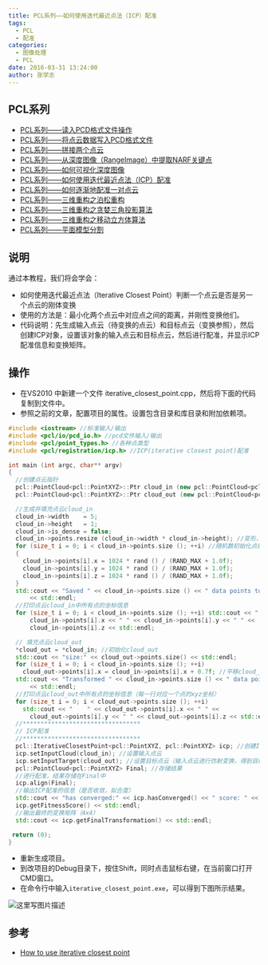```yaml
---
title: PCL系列——如何使用迭代最近点法（ICP）配准
tags: 
  - PCL
  - 配准
categories:
  - 图像处理
  - PCL
date: 2016-03-31 13:24:00
author: 张学志
---
```




## PCL系列
* [PCL系列——读入PCD格式文件操作](http://zhangxuezhi.com/2016/03/30/PCL%E7%B3%BB%E5%88%97%E2%80%94%E2%80%94%E8%AF%BB%E5%85%A5PCD%E6%A0%BC%E5%BC%8F%E6%96%87%E4%BB%B6/)
* [PCL系列——将点云数据写入PCD格式文件](http://zhangxuezhi.com/2016/03/30/PCL%E7%B3%BB%E5%88%97%E2%80%94%E2%80%94%E5%B0%86%E7%82%B9%E4%BA%91%E6%95%B0%E6%8D%AE%E5%86%99%E5%85%A5PCD%E6%A0%BC%E5%BC%8F%E6%96%87%E4%BB%B6/)
* [PCL系列——拼接两个点云](http://zhangxuezhi.com/2016/04/20/PCL%E7%B3%BB%E5%88%97%E2%80%94%E2%80%94%E6%8B%BC%E6%8E%A5%E4%B8%A4%E4%B8%AA%E7%82%B9%E4%BA%91/)
* [PCL系列——从深度图像（RangeImage）中提取NARF关键点](http://zhangxuezhi.com/2016/03/30/PCL%E7%B3%BB%E5%88%97%E2%80%94%E2%80%94%E4%BB%8E%E6%B7%B1%E5%BA%A6%E5%9B%BE%E5%83%8F%EF%BC%88RangeImage%EF%BC%89%E4%B8%AD%E6%8F%90%E5%8F%96NARF%E5%85%B3%E9%94%AE%E7%82%B9/)
* [PCL系列——如何可视化深度图像](http://zhangxuezhi.com/2016/03/30/PCL%E7%B3%BB%E5%88%97%E2%80%94%E2%80%94%E5%A6%82%E4%BD%95%E5%8F%AF%E8%A7%86%E5%8C%96%E6%B7%B1%E5%BA%A6%E5%9B%BE%E5%83%8F/)
* [PCL系列——如何使用迭代最近点法（ICP）配准](http://zhangxuezhi.com/2016/03/31/PCL%E7%B3%BB%E5%88%97%E2%80%94%E2%80%94%E5%A6%82%E4%BD%95%E4%BD%BF%E7%94%A8%E8%BF%AD%E4%BB%A3%E6%9C%80%E8%BF%91%E7%82%B9%E6%B3%95%EF%BC%88ICP%EF%BC%89%E9%85%8D%E5%87%86/)
* [PCL系列——如何逐渐地配准一对点云](http://zhangxuezhi.com/2016/04/01/PCL%E7%B3%BB%E5%88%97%E2%80%94%E2%80%94%E5%A6%82%E4%BD%95%E9%80%90%E6%B8%90%E5%9C%B0%E9%85%8D%E5%87%86%E4%B8%80%E5%AF%B9%E7%82%B9%E4%BA%91/)
* [PCL系列——三维重构之泊松重构](http://zhangxuezhi.com/2016/04/01/PCL%E7%B3%BB%E5%88%97%E2%80%94%E2%80%94%E4%B8%89%E7%BB%B4%E9%87%8D%E6%9E%84%E4%B9%8B%E6%B3%8A%E6%9D%BE%E9%87%8D%E6%9E%84/)
* [PCL系列——三维重构之贪婪三角投影算法](http://zhangxuezhi.com/2016/04/01/PCL%E7%B3%BB%E5%88%97%E2%80%94%E2%80%94%E4%B8%89%E7%BB%B4%E9%87%8D%E6%9E%84%E4%B9%8B%E8%B4%AA%E5%A9%AA%E4%B8%89%E8%A7%92%E6%8A%95%E5%BD%B1%E7%AE%97%E6%B3%95/)
* [PCL系列——三维重构之移动立方体算法](http://zhangxuezhi.com/2016/04/01/PCL%E7%B3%BB%E5%88%97%E2%80%94%E2%80%94%E4%B8%89%E7%BB%B4%E9%87%8D%E6%9E%84%E4%B9%8B%E7%A7%BB%E5%8A%A8%E7%AB%8B%E6%96%B9%E4%BD%93%E7%AE%97%E6%B3%95/)
* [PCL系列——平面模型分割](http://zhangxuezhi.com/2016/04/20/PCL%E7%B3%BB%E5%88%97%E2%80%94%E2%80%94%E5%B9%B3%E9%9D%A2%E6%A8%A1%E5%9E%8B%E5%88%86%E5%89%B2/)

## 说明
通过本教程，我们将会学会：

* 如何使用迭代最近点法（Iterative Closest Point）判断一个点云是否是另一个点云的刚体变换
* 使用的方法是：最小化两个点云中对应点之间的距离，并刚性变换他们。
* 代码说明：先生成输入点云（待变换的点云）和目标点云（变换参照），然后创建ICP对象，设置该对象的输入点云和目标点云，然后进行配准，并显示ICP配准信息和变换矩阵。

<!-- more -->

## 操作

* 在VS2010 中新建一个文件 iterative_closest_point.cpp，然后将下面的代码复制到文件中。
* 参照之前的文章，配置项目的属性。设置包含目录和库目录和附加依赖项。

``` cpp
#include <iostream> //标准输入/输出
#include <pcl/io/pcd_io.h> //pcd文件输入/输出
#include <pcl/point_types.h> //各种点类型
#include <pcl/registration/icp.h> //ICP(iterative closest point)配准

int main (int argc, char** argv)
{
  //创建点云指针
  pcl::PointCloud<pcl::PointXYZ>::Ptr cloud_in (new pcl::PointCloud<pcl::PointXYZ>); //创建输入点云（指针）
  pcl::PointCloud<pcl::PointXYZ>::Ptr cloud_out (new pcl::PointCloud<pcl::PointXYZ>); //创建输出/目标点云（指针）

  //生成并填充点云cloud_in
  cloud_in->width    = 5;
  cloud_in->height   = 1;
  cloud_in->is_dense = false;
  cloud_in->points.resize (cloud_in->width * cloud_in->height); //变形，无序
  for (size_t i = 0; i < cloud_in->points.size (); ++i) //随机数初始化点的坐标
  {
    cloud_in->points[i].x = 1024 * rand () / (RAND_MAX + 1.0f);
    cloud_in->points[i].y = 1024 * rand () / (RAND_MAX + 1.0f);
    cloud_in->points[i].z = 1024 * rand () / (RAND_MAX + 1.0f);
  }
  std::cout << "Saved " << cloud_in->points.size () << " data points to input:"
      << std::endl;
  //打印点云cloud_in中所有点的坐标信息
  for (size_t i = 0; i < cloud_in->points.size (); ++i) std::cout << "    " <<
      cloud_in->points[i].x << " " << cloud_in->points[i].y << " " <<
      cloud_in->points[i].z << std::endl;

  // 填充点云cloud_out
  *cloud_out = *cloud_in; //初始化cloud_out
  std::cout << "size:" << cloud_out->points.size() << std::endl;
  for (size_t i = 0; i < cloud_in->points.size (); ++i)
    cloud_out->points[i].x = cloud_in->points[i].x + 0.7f; //平移cloud_in得到cloud_out
  std::cout << "Transformed " << cloud_in->points.size () << " data points:"
      << std::endl;
  //打印点云cloud_out中所有点的坐标信息（每一行对应一个点的xyz坐标）
  for (size_t i = 0; i < cloud_out->points.size (); ++i)
    std::cout << "    " << cloud_out->points[i].x << " " <<
      cloud_out->points[i].y << " " << cloud_out->points[i].z << std::endl;
  //*********************************
  // ICP配准
  //*********************************
  pcl::IterativeClosestPoint<pcl::PointXYZ, pcl::PointXYZ> icp; //创建ICP对象，用于ICP配准
  icp.setInputCloud(cloud_in); //设置输入点云
  icp.setInputTarget(cloud_out); //设置目标点云（输入点云进行仿射变换，得到目标点云）
  pcl::PointCloud<pcl::PointXYZ> Final; //存储结果
  //进行配准，结果存储在Final中
  icp.align(Final); 
  //输出ICP配准的信息（是否收敛，拟合度）
  std::cout << "has converged:" << icp.hasConverged() << " score: " <<
  icp.getFitnessScore() << std::endl;
  //输出最终的变换矩阵（4x4）
  std::cout << icp.getFinalTransformation() << std::endl;

 return (0);
}
```

* 重新生成项目。
* 到改项目的Debug目录下，按住Shift，同时点击鼠标右键，在当前窗口打开CMD窗口。
* 在命令行中输入`iterative_closest_point.exe`，可以得到下图所示结果。

![这里写图片描述](http://img.blog.csdn.net/20160331091512850)


## 参考
* [How to use iterative closest point](http://pointclouds.org/documentation/tutorials/iterative_closest_point.php#iterative-closest-point)